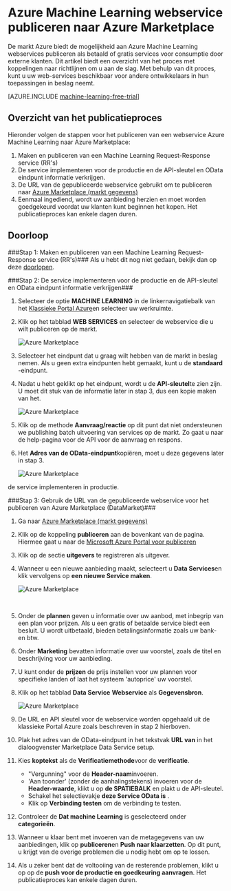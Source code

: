 <properties 
    pageTitle="Machine learning publiceren webservice met Azure Marketplace | Microsoft Azure" 
    description="Het publiceren van uw webservice Azure Machine Learning naar Azure Marketplace" 
    services="machine-learning" 
    documentationCenter="" 
    authors="BharathS" 
    manager="jhubbard" 
    editor="cgronlun"/>

<tags 
    ms.service="machine-learning" 
    ms.workload="data-services" 
    ms.tgt_pltfrm="na" 
    ms.devlang="na" 
    ms.topic="article" 
    ms.date="09/08/2016" 
    ms.author="bharaths"/>

# <a name="publish-azure-machine-learning-web-service-to-the-azure-marketplace"></a>Azure Machine Learning webservice publiceren naar Azure Marketplace 

De markt Azure biedt de mogelijkheid aan Azure Machine Learning webservices publiceren als betaald of gratis services voor consumptie door externe klanten. Dit artikel biedt een overzicht van het proces met koppelingen naar richtlijnen om u aan de slag. Met behulp van dit proces, kunt u uw web-services beschikbaar voor andere ontwikkelaars in hun toepassingen in beslag neemt.


[AZURE.INCLUDE [machine-learning-free-trial](../../includes/machine-learning-free-trial.md)]

## <a name="overview-of-the-publishing-process"></a>Overzicht van het publicatieproces 

Hieronder volgen de stappen voor het publiceren van een webservice Azure Machine Learning naar Azure Marketplace:

1. Maken en publiceren van een Machine Learning Request-Response service (RR's)
2. De service implementeren voor de productie en de API-sleutel en OData eindpunt informatie verkrijgen.
3. De URL van de gepubliceerde webservice gebruikt om te publiceren naar [Azure Marketplace (markt gegevens)](https://publish.windowsazure.com/workspace/) 
4. Eenmaal ingediend, wordt uw aanbieding herzien en moet worden goedgekeurd voordat uw klanten kunt beginnen het kopen. Het publicatieproces kan enkele dagen duren. 

## <a name="walk-through"></a>Doorloop
###<a name="step-1-create-and-publish-a-machine-learning-request-response-service-rrs"></a>Stap 1: Maken en publiceren van een Machine Learning Request-Response service (RR's)###
 Als u hebt dit nog niet gedaan, bekijk dan op deze [doorlopen](machine-learning-walkthrough-5-publish-web-service.md).

###<a name="step-2-deploy-the-service-to-production-and-obtain-the-api-key-and-odata-endpoint-information"></a>Stap 2: De service implementeren voor de productie en de API-sleutel en OData eindpunt informatie verkrijgen###
1. Selecteer de optie **MACHINE LEARNING** in de linkernavigatiebalk van het [Klassieke Portal Azure](http://manage.windowsazure.com)en selecteer uw werkruimte. 

2. Klik op het tabblad **WEB SERVICES** en selecteer de webservice die u wilt publiceren op de markt.

    ![Azure Marketplace][workspace]

3. Selecteer het eindpunt dat u graag wilt hebben van de markt in beslag nemen. Als u geen extra eindpunten hebt gemaakt, kunt u de **standaard** -eindpunt.

4. Nadat u hebt geklikt op het eindpunt, wordt u de **API-sleutel**te zien zijn. U moet dit stuk van de informatie later in stap 3, dus een kopie maken van het.

    ![Azure Marketplace][apikey]

5. Klik op de methode **Aanvraag/reactie** op dit punt dat niet ondersteunen we publishing batch uitvoering van services op de markt. Zo gaat u naar de help-pagina voor de API voor de aanvraag en respons.

6. Het **Adres van de OData-eindpunt**kopiëren, moet u deze gegevens later in stap 3.

    ![Azure Marketplace][odata]




de service implementeren in productie.



###<a name="step-3-use-the-url-of-the-published-web-service-to-publish-to-azure-marketplace-datamarket"></a>Stap 3: Gebruik de URL van de gepubliceerde webservice voor het publiceren van Azure Marketplace (DataMarket)###

1.  Ga naar [Azure Marketplace (markt gegevens)](http://datamarket.azure.com/home) 
2.  Klik op de koppeling **publiceren** aan de bovenkant van de pagina. Hiermee gaat u naar de [Microsoft Azure Portal voor publiceren](https://publish.windowsazure.com)
3.  Klik op de sectie **uitgevers** te registreren als uitgever.
4.  Wanneer u een nieuwe aanbieding maakt, selecteert u **Data Services**en klik vervolgens op **een nieuwe Service maken**. 
 
    ![Azure Marketplace][image1]

    <br />


5.  Onder de **plannen** geven u informatie over uw aanbod, met inbegrip van een plan voor prijzen. Als u een gratis of betaalde service biedt een besluit. U wordt uitbetaald, bieden betalingsinformatie zoals uw bank- en btw.

6.  Onder **Marketing** bevatten informatie over uw voorstel, zoals de titel en beschrijving voor uw aanbieding.

7.  U kunt onder de **prijzen** de prijs instellen voor uw plannen voor specifieke landen of laat het systeem 'autoprice' uw voorstel.

8. Klik op het tabblad **Data Service** **Webservice** als **Gegevensbron**.

    ![Azure Marketplace][image2]

9.  De URL en API sleutel voor de webservice worden opgehaald uit de klassieke Portal Azure zoals beschreven in stap 2 hierboven.

10. Plak het adres van de OData-eindpunt in het tekstvak **URL van** in het dialoogvenster Marketplace Data Service setup.

11. Kies **koptekst** als de **Verificatiemethode**voor de **verificatie**.

    - "Vergunning" voor de **Header-naam**invoeren.
    - 'Aan toonder' (zonder de aanhalingstekens) invoeren voor de **Header-waarde**, klikt u op **de SPATIEBALK** en plakt u de API-sleutel.
    - Schakel het selectievakje **deze Service OData is** .
    - Klik op **Verbinding testen** om de verbinding te testen.

12. Controleer de **Dat machine Learning** is geselecteerd onder **categorieën**.

13. Wanneer u klaar bent met invoeren van de metagegevens van uw aanbiedingen, klik op **publiceren**en **Push naar klaarzetten**. Op dit punt, u krijgt van de overige problemen die u nodig hebt om op te lossen.

14. Als u zeker bent dat de voltooiing van de resterende problemen, klikt u op op de **push voor de productie en goedkeuring aanvragen**. Het publicatieproces kan enkele dagen duren. 


[image1]:./media/machine-learning-publish-web-service-to-azure-marketplace/image1.png
[image2]:./media/machine-learning-publish-web-service-to-azure-marketplace/image2.png
[workspace]:./media/machine-learning-publish-web-service-to-azure-marketplace/selectworkspace.png
[apikey]:./media/machine-learning-publish-web-service-to-azure-marketplace/apikey.png
[odata]:./media/machine-learning-publish-web-service-to-azure-marketplace/odata.png
 
